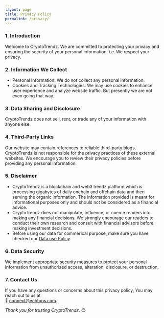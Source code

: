 ```yaml
---
layout: page
title: Privacy Policy
permalink: /privacy/
---
```



### 1. Introduction

Welcome to CryptoTrendz. We are committed to protecting your privacy and ensuring the security of your personal information. i.e. We respect your privacy.

### 2. Information We Collect

- Personal Information: We do not collect any personal information.
- Cookies and Tracking Technologies: We may use cookies to enhance user experience and analyze website traffic. But presently we are not even going that way. 

### 3. Data Sharing and Disclosure

CryptoTrendz does not sell, rent, or trade any of your information with anyone else.

### 4. Third-Party Links

Our website may contain references to reliable third-party blogs. CryptoTrendz is not responsible for the privacy practices of these external websites. We encourage you to review their privacy policies before providing any personal information.

### 5. Disclaimer

- CryptoTrendz is a blockchain and web3 trendz platform which is processing gigabytes of daily onchain and offchain data and then serving the organic information. The information provided is meant for informational purposes only and should not be considered as a financial advice.
- CryptoTrendz does not manipulate, influence, or coerce readers into making any financial decisions. We strongly encourage our readers to conduct their own research and consult with financial advisors before making investment decisions.
- Before using our data for commerical purpose, make sure you have checked our [Data use Policy](/terms/)

### 6. Data Security

We implement appropriate security measures to protect your personal information from unauthorized access, alteration, disclosure, or destruction.

### 7. Contact Us

If you have any questions or concerns about this privacy policy, You may reach out to us at   
📧 [connect@echtops.com](mailto:connect@echtops.com).

*Thank you for trusting CryptoTrendz*. 😊  